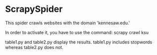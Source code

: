 # ScrapySpider
This spider crawls websites with the domain 'kennesaw.edu.'

In order to activate it, you have to use the command: scrapy crawl ksu

table1.py and table2.py display the results. table1.py includes stopwords whereas table2.py does not.
